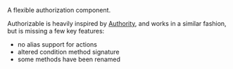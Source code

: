 A flexible authorization component.

Authorizable is heavily inspired by [Authority](https://github.com/machuga/authority), and works in a similar fashion, but is missing a few key features:

* no alias support for actions
* altered condition method signature
* some methods have been renamed
